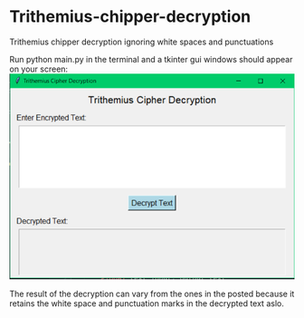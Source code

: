 # Trithemius-chipper-decryption

Trithemius chipper decryption ignoring white spaces and punctuations

Run python main.py in the terminal and a tkinter gui windows should appear on your screen:
![alt text](image.png)

The result of the decryption can vary from the ones in the posted because it retains the white space and punctuation marks
in the decrypted text aslo.
